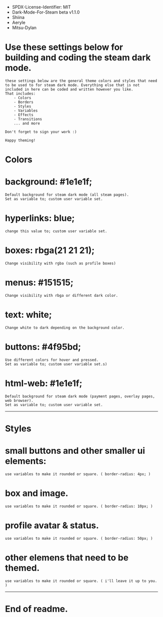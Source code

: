 * SPDX-License-Identifier: MIT
* Dark-Mode-For-Steam beta v1.1.0 
* Shiina
* Aeryle
* Mitsu-Dylan

# Use these settings below for building and coding the steam dark mode.
    these settings below are the general theme colors and styles that need to be used to for steam dark mode. Everything else that is not included in here can be coded and written however you like.
    That includes:
        - Colors
        - Borders
        - Styles
        - Variables
        - Effects
        - Transitions
        ... and more
    
    Don't forget to sign your work :)

    Happy theming!


# Colors

# background:    #1e1e1f;
    Default background for steam dark mode (all steam pages).
    Set as variable to; custom user variable set.

# hyperlinks:    blue;
    change this value to; custom user variable set.

# boxes:         rbga(21 21 21);
    Change visibility with rgba (such as profile boxes)

# menus:         #151515;
    Change visibility with rbga or different dark color.

# text:          white;
    Change white to dark depending on the background color.

# buttons:       #4f95bd;
    Use different colors for hover and pressed.
    Set as variable to; custom user variable set.s)

# html-web:      #1e1e1f;
    Default background for steam dark mode (payment pages, overlay pages, web browser).
    Set as variable to; custom user variable set.

---

# Styles

# small buttons and other smaller ui elements:
    use variables to make it rounded or square. ( border-radius: 4px; )

# box and image.
    use variables to make it rounded or square. ( border-radius: 10px; )

# profile avatar & status.
    use variables to make it rounded or square. ( border-radius: 50px; )

# other elemens that need to be themed.
    use variables to make it rounded or square. ( i'll leave it up to you. )

---

# End of readme.